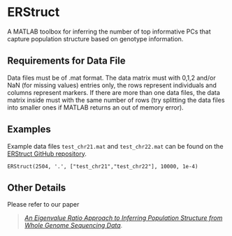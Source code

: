 # ERStruct
A MATLAB toolbox for inferring the number of top informative PCs that capture population structure based on genotype information.

## Requirements for Data File
Data files must be of .mat format. The data matrix must with 0,1,2 and/or NaN (for missing values) entries only, the rows represent individuals and columns represent markers. If there are more than one data files, the data matrix inside must with the same number of rows (try splitting the data files into smaller ones if MATLAB returns an out of memory error).

## Examples
Example data files `test_chr21.mat` and `test_chr22.mat` can be found on the [ERStruct GitHub repository](https://github.com/bglvly/ERStruct).
```
ERStruct(2504, '.', ["test_chr21","test_chr22"], 10000, 1e-4)
```

## Other Details
Please refer to our paper
> [*An Eigenvalue Ratio Approach to Inferring Population Structure from Whole Genome Sequencing Data*](http://doi.org/10.1111/biom.13691).
